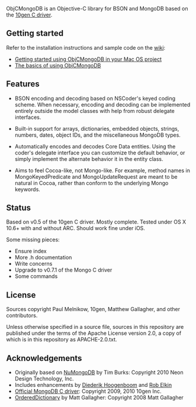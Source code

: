 ObjCMongoDB is an Objective-C library for BSON and MongoDB based on the [10gen
C driver](https://github.com/mongodb/mongo-c-driver).

## Getting started

Refer to the installation instructions and sample code on the
[wiki](https://github.com/noa--/ObjCMongoDB/wiki):

 -   [Getting started using ObjCMongoDB in your Mac OS project](https://github.com/noa--/ObjCMongoDB/wiki/GettingStarted)
 -   [The basics of using ObjCMongoDB](https://github.com/noa--/ObjCMongoDB/wiki/TheBasics)

## Features

 -   BSON encoding and decoding based on NSCoder's keyed coding scheme. When
     necessary, encoding and decoding can be implemented entirely outside the model classes with help from robust delegate interfaces.
   
 -   Built-in support for arrays, dictionaries, embedded objects, strings,
     numbers, dates, object IDs, and the miscellaneous MongoDB types.

 -   Automatically encodes and decodes Core Data entities. Using the coder's
     delegate interface you can customize the default behavior, or simply implement the alternate behavior it in the entity class.

 -   Aims to feel Cocoa-like, not Mongo-like. For example, method names in
     MongoKeyedPredicate and MongoUpdateRequest are meant to be natural in Cocoa, rather than conform to the underlying Mongo keywords.

## Status

Based on v0.5 of the 10gen C driver. Mostly complete. Tested under OS X 10.6+
with and without ARC. Should work fine under iOS.

Some missing pieces:

 -   Ensure index
 -   More .h documentation
 -   Write concerns
 -   Upgrade to v0.7.1 of the Mongo C driver
 -   Some commands

## License

Sources copyright Paul Melnikow, 10gen, Matthew Gallagher, and other
contributors.

Unless otherwise specified in a source file, sources in this repository are
published under the terms of the Apache License version 2.0, a copy of which is
in this repository as APACHE-2.0.txt.

## Acknowledgements

 -  Originally based on [NuMongoDB](https://github.com/timburks/NuMongoDB) by Tim Burks: Copyright 2010 Neon Design Technology, Inc.
 -  Includes enhancements by [Diederik Hoogenboom](https://github.com/dhoogenb/NuMongoDB) and [Rob Elkin](https://github.com/robelkin/NuMongoDB)
 -  [Official MongoDB C driver](http://github.com/mongodb/mongo-c-driver): Copyright 2009, 2010 10gen Inc.
 -  [OrderedDictionary](http://cocoawithlove.com/2008/12/ordereddictionary-subclassing-cocoa.html) by Matt Gallagher: Copyright 2008 Matt Gallagher